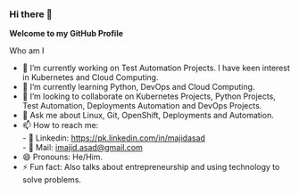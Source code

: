 ### Hi there 👋


**Welcome to my GitHub Profile**

Who am I

- 🔭 I’m currently working on Test Automation Projects. I have keen interest in Kubernetes and Cloud Computing. 
- 🌱 I’m currently learning Python, DevOps and Cloud Computing. 
- 👯 I’m looking to collaborate on Kubernetes Projects, Python Projects, Test Automation, Deployments Automation and DevOps Projects.
- 💬 Ask me about Linux, Git, OpenShift, Deployments and Automation.
- 📫 How to reach me: \
      - 📲 Linkedin: https://pk.linkedin.com/in/majidasad \
      - 📧 Mail: imajid.asad@gmail.com 
- 😄 Pronouns: He/Him.
- ⚡ Fun fact: Also talks about entrepreneurship and using technology to solve problems.


